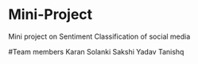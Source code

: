 # Mini-Project
Mini project on Sentiment Classification of social media

#Team members
Karan Solanki
Sakshi Yadav
Tanishq
